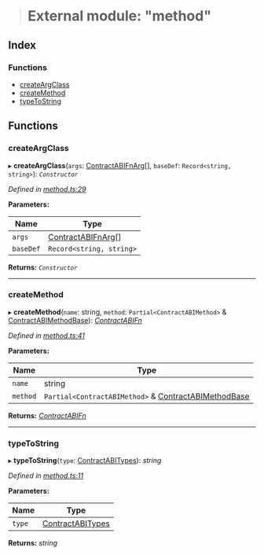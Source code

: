 > # External module: "method"

## Index

### Functions

* [createArgClass](_method_.md#createargclass)
* [createMethod](_method_.md#createmethod)
* [typeToString](_method_.md#typetostring)

## Functions

###  createArgClass

▸ **createArgClass**(`args`: [ContractABIFnArg](../interfaces/_types_.contractabifnarg.md)[], `baseDef`: `Record<string, string>`): *`Constructor`*

*Defined in [method.ts:29](https://github.com/polkadot-js/api/blob/3d8fbcf/packages/api-contract/src/method.ts#L29)*

**Parameters:**

Name | Type |
------ | ------ |
`args` | [ContractABIFnArg](../interfaces/_types_.contractabifnarg.md)[] |
`baseDef` | `Record<string, string>` |

**Returns:** *`Constructor`*

___

###  createMethod

▸ **createMethod**(`name`: string, `method`: `Partial<ContractABIMethod>` & [ContractABIMethodBase](../interfaces/_types_.contractabimethodbase.md)): *[ContractABIFn](../interfaces/_types_.contractabifn.md)*

*Defined in [method.ts:41](https://github.com/polkadot-js/api/blob/3d8fbcf/packages/api-contract/src/method.ts#L41)*

**Parameters:**

Name | Type |
------ | ------ |
`name` | string |
`method` | `Partial<ContractABIMethod>` & [ContractABIMethodBase](../interfaces/_types_.contractabimethodbase.md) |

**Returns:** *[ContractABIFn](../interfaces/_types_.contractabifn.md)*

___

###  typeToString

▸ **typeToString**(`type`: [ContractABITypes](_types_.md#contractabitypes)): *string*

*Defined in [method.ts:11](https://github.com/polkadot-js/api/blob/3d8fbcf/packages/api-contract/src/method.ts#L11)*

**Parameters:**

Name | Type |
------ | ------ |
`type` | [ContractABITypes](_types_.md#contractabitypes) |

**Returns:** *string*